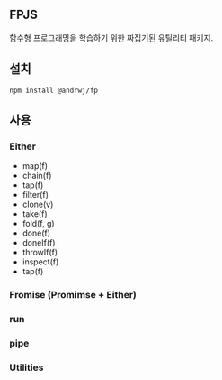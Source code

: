## FPJS

함수형 프로그래밍을 학습하기 위한 짜집기된 유틸리티 패키지.



## 설치

`npm install @andrwj/fp`


## 사용


### Either
  * map(f)
  * chain(f)
  * tap(f)
  * filter(f)
  * clone(v)
  * take(f)
  * fold(f, g)
  * done(f)
  * doneIf(f)
  * throwIf(f)
  * inspect(f)
  * tap(f)

### Fromise (Promimse + Either)


### run
### pipe
### Utilities
